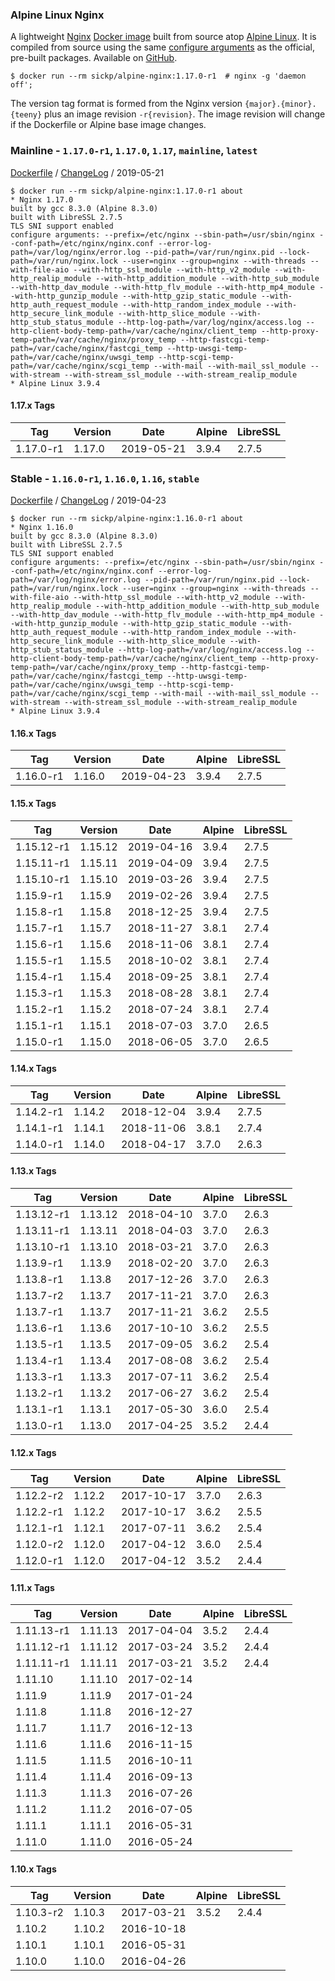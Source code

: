### Alpine Linux Nginx

A lightweight [Nginx][nginx] [Docker image][docker_project] built from source atop [Alpine Linux][alpine_linux]. It is compiled from source using the same [configure arguments][nginx_configure] as the official, pre-built packages. Available on [GitHub][github_project].

    $ docker run --rm sickp/alpine-nginx:1.17.0-r1  # nginx -g 'daemon off';

The version tag format is formed from the Nginx version `{major}.{minor}.{teeny}` plus an image revision `-r{revision}`. The image revision will change if the Dockerfile or Alpine base image changes.

### Mainline - `1.17.0-r1`, `1.17.0`, `1.17`, `mainline`, `latest`

[Dockerfile](https://github.com/sickp/docker-alpine-nginx/tree/master/versions/1.17.0-r1/Dockerfile) / [ChangeLog][nginx_changes] / 2019-05-21

    $ docker run --rm sickp/alpine-nginx:1.17.0-r1 about
    * Nginx 1.17.0
    built by gcc 8.3.0 (Alpine 8.3.0) 
    built with LibreSSL 2.7.5
    TLS SNI support enabled
    configure arguments: --prefix=/etc/nginx --sbin-path=/usr/sbin/nginx --conf-path=/etc/nginx/nginx.conf --error-log-path=/var/log/nginx/error.log --pid-path=/var/run/nginx.pid --lock-path=/var/run/nginx.lock --user=nginx --group=nginx --with-threads --with-file-aio --with-http_ssl_module --with-http_v2_module --with-http_realip_module --with-http_addition_module --with-http_sub_module --with-http_dav_module --with-http_flv_module --with-http_mp4_module --with-http_gunzip_module --with-http_gzip_static_module --with-http_auth_request_module --with-http_random_index_module --with-http_secure_link_module --with-http_slice_module --with-http_stub_status_module --http-log-path=/var/log/nginx/access.log --http-client-body-temp-path=/var/cache/nginx/client_temp --http-proxy-temp-path=/var/cache/nginx/proxy_temp --http-fastcgi-temp-path=/var/cache/nginx/fastcgi_temp --http-uwsgi-temp-path=/var/cache/nginx/uwsgi_temp --http-scgi-temp-path=/var/cache/nginx/scgi_temp --with-mail --with-mail_ssl_module --with-stream --with-stream_ssl_module --with-stream_realip_module
    * Alpine Linux 3.9.4

#### 1.17.x Tags

| Tag        | Version | Date       | Alpine | LibreSSL |
| ---------- | ------- | ---------- | ------ | -------- |
| 1.17.0-r1  | 1.17.0  | 2019-05-21 | 3.9.4  | 2.7.5    |

### Stable - `1.16.0-r1`, `1.16.0`, `1.16`, `stable`

[Dockerfile](https://github.com/sickp/docker-alpine-nginx/tree/master/versions/1.16.0-r1/Dockerfile) / [ChangeLog][nginx_changes_1_16] / 2019-04-23

    $ docker run --rm sickp/alpine-nginx:1.16.0-r1 about
    * Nginx 1.16.0
    built by gcc 8.3.0 (Alpine 8.3.0) 
    built with LibreSSL 2.7.5
    TLS SNI support enabled
    configure arguments: --prefix=/etc/nginx --sbin-path=/usr/sbin/nginx --conf-path=/etc/nginx/nginx.conf --error-log-path=/var/log/nginx/error.log --pid-path=/var/run/nginx.pid --lock-path=/var/run/nginx.lock --user=nginx --group=nginx --with-threads --with-file-aio --with-http_ssl_module --with-http_v2_module --with-http_realip_module --with-http_addition_module --with-http_sub_module --with-http_dav_module --with-http_flv_module --with-http_mp4_module --with-http_gunzip_module --with-http_gzip_static_module --with-http_auth_request_module --with-http_random_index_module --with-http_secure_link_module --with-http_slice_module --with-http_stub_status_module --http-log-path=/var/log/nginx/access.log --http-client-body-temp-path=/var/cache/nginx/client_temp --http-proxy-temp-path=/var/cache/nginx/proxy_temp --http-fastcgi-temp-path=/var/cache/nginx/fastcgi_temp --http-uwsgi-temp-path=/var/cache/nginx/uwsgi_temp --http-scgi-temp-path=/var/cache/nginx/scgi_temp --with-mail --with-mail_ssl_module --with-stream --with-stream_ssl_module --with-stream_realip_module
    * Alpine Linux 3.9.4

#### 1.16.x Tags

| Tag        | Version | Date       | Alpine | LibreSSL |
| ---------- | ------- | ---------- | ------ | -------- |
| 1.16.0-r1  | 1.16.0  | 2019-04-23 | 3.9.4  | 2.7.5    |

#### 1.15.x Tags

| Tag        | Version | Date       | Alpine | LibreSSL |
| ---------- | ------- | ---------- | ------ | -------- |
| 1.15.12-r1 | 1.15.12 | 2019-04-16 | 3.9.4  | 2.7.5    |
| 1.15.11-r1 | 1.15.11 | 2019-04-09 | 3.9.4  | 2.7.5    |
| 1.15.10-r1 | 1.15.10 | 2019-03-26 | 3.9.4  | 2.7.5    |
| 1.15.9-r1  | 1.15.9  | 2019-02-26 | 3.9.4  | 2.7.5    |
| 1.15.8-r1  | 1.15.8  | 2018-12-25 | 3.9.4  | 2.7.5    |
| 1.15.7-r1  | 1.15.7  | 2018-11-27 | 3.8.1  | 2.7.4    |
| 1.15.6-r1  | 1.15.6  | 2018-11-06 | 3.8.1  | 2.7.4    |
| 1.15.5-r1  | 1.15.5  | 2018-10-02 | 3.8.1  | 2.7.4    |
| 1.15.4-r1  | 1.15.4  | 2018-09-25 | 3.8.1  | 2.7.4    |
| 1.15.3-r1  | 1.15.3  | 2018-08-28 | 3.8.1  | 2.7.4    |
| 1.15.2-r1  | 1.15.2  | 2018-07-24 | 3.8.1  | 2.7.4    |
| 1.15.1-r1  | 1.15.1  | 2018-07-03 | 3.7.0  | 2.6.5    |
| 1.15.0-r1  | 1.15.0  | 2018-06-05 | 3.7.0  | 2.6.5    |

#### 1.14.x Tags

| Tag        | Version | Date       | Alpine | LibreSSL |
| ---------- | ------- | ---------- | ------ | -------- |
| 1.14.2-r1  | 1.14.2  | 2018-12-04 | 3.9.4  | 2.7.5    |
| 1.14.1-r1  | 1.14.1  | 2018-11-06 | 3.8.1  | 2.7.4    |
| 1.14.0-r1  | 1.14.0  | 2018-04-17 | 3.7.0  | 2.6.3    |

#### 1.13.x Tags

| Tag        | Version | Date       | Alpine | LibreSSL |
| ---------- | ------- | ---------- | ------ | -------- |
| 1.13.12-r1 | 1.13.12 | 2018-04-10 | 3.7.0  | 2.6.3    |
| 1.13.11-r1 | 1.13.11 | 2018-04-03 | 3.7.0  | 2.6.3    |
| 1.13.10-r1 | 1.13.10 | 2018-03-21 | 3.7.0  | 2.6.3    |
| 1.13.9-r1  | 1.13.9  | 2018-02-20 | 3.7.0  | 2.6.3    |
| 1.13.8-r1  | 1.13.8  | 2017-12-26 | 3.7.0  | 2.6.3    |
| 1.13.7-r2  | 1.13.7  | 2017-11-21 | 3.7.0  | 2.6.3    |
| 1.13.7-r1  | 1.13.7  | 2017-11-21 | 3.6.2  | 2.5.5    |
| 1.13.6-r1  | 1.13.6  | 2017-10-10 | 3.6.2  | 2.5.5    |
| 1.13.5-r1  | 1.13.5  | 2017-09-05 | 3.6.2  | 2.5.4    |
| 1.13.4-r1  | 1.13.4  | 2017-08-08 | 3.6.2  | 2.5.4    |
| 1.13.3-r1  | 1.13.3  | 2017-07-11 | 3.6.2  | 2.5.4    |
| 1.13.2-r1  | 1.13.2  | 2017-06-27 | 3.6.2  | 2.5.4    |
| 1.13.1-r1  | 1.13.1  | 2017-05-30 | 3.6.0  | 2.5.4    |
| 1.13.0-r1  | 1.13.0  | 2017-04-25 | 3.5.2  | 2.4.4    |

#### 1.12.x Tags

| Tag        | Version | Date       | Alpine | LibreSSL |
| ---------- | ------- | ---------- | ------ | -------- |
| 1.12.2-r2  | 1.12.2  | 2017-10-17 | 3.7.0  | 2.6.3    |
| 1.12.2-r1  | 1.12.2  | 2017-10-17 | 3.6.2  | 2.5.5    |
| 1.12.1-r1  | 1.12.1  | 2017-07-11 | 3.6.2  | 2.5.4    |
| 1.12.0-r2  | 1.12.0  | 2017-04-12 | 3.6.0  | 2.5.4    |
| 1.12.0-r1  | 1.12.0  | 2017-04-12 | 3.5.2  | 2.4.4    |

#### 1.11.x Tags

| Tag        | Version | Date       | Alpine | LibreSSL |
| ---------- | ------- | ---------- | ------ | -------- |
| 1.11.13-r1 | 1.11.13 | 2017-04-04 | 3.5.2  | 2.4.4    |
| 1.11.12-r1 | 1.11.12 | 2017-03-24 | 3.5.2  | 2.4.4    |
| 1.11.11-r1 | 1.11.11 | 2017-03-21 | 3.5.2  | 2.4.4    |
| 1.11.10    | 1.11.10 | 2017-02-14 |        |          |
| 1.11.9     | 1.11.9  | 2017-01-24 |        |          |
| 1.11.8     | 1.11.8  | 2016-12-27 |        |          |
| 1.11.7     | 1.11.7  | 2016-12-13 |        |          |
| 1.11.6     | 1.11.6  | 2016-11-15 |        |          |
| 1.11.5     | 1.11.5  | 2016-10-11 |        |          |
| 1.11.4     | 1.11.4  | 2016-09-13 |        |          |
| 1.11.3     | 1.11.3  | 2016-07-26 |        |          |
| 1.11.2     | 1.11.2  | 2016-07-05 |        |          |
| 1.11.1     | 1.11.1  | 2016-05-31 |        |          |
| 1.11.0     | 1.11.0  | 2016-05-24 |        |          |

#### 1.10.x Tags

| Tag        | Version | Date       | Alpine | LibreSSL |
| ---------- | ------- | ---------- | ------ | -------- |
| 1.10.3-r2  | 1.10.3  | 2017-03-21 | 3.5.2  | 2.4.4    |
| 1.10.2     | 1.10.2  | 2016-10-18 |        |          |
| 1.10.1     | 1.10.1  | 2016-05-31 |        |          |
| 1.10.0     | 1.10.0  | 2016-04-26 |        |          |

[alpine_linux]:        https://hub.docker.com/_/alpine
[docker_project]:      https://hub.docker.com/r/sickp/alpine-nginx
[github_project]:      https://github.com/sickp/docker-alpine-nginx/
[nginx]:               http://nginx.org/
[nginx_changes]:       http://nginx.org/en/CHANGES
[nginx_changes_1_16]:  http://nginx.org/en/CHANGES-1.16
[nginx_configure]:     http://nginx.org/en/linux_packages.html#mainline
